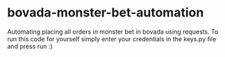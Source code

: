 # bovada-monster-bet-automation
Automating placing all orders in monster bet in bovada using requests. To run this code for yourself simply enter your credentials in the keys.py file and press run :)

